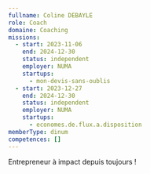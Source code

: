 ```yaml
---
fullname: Coline DEBAYLE
role: Coach
domaine: Coaching
missions:
  - start: 2023-11-06
    end: 2024-12-30
    status: independent
    employer: NUMA
    startups:
      - mon-devis-sans-oublis
  - start: 2023-12-27
    end: 2024-12-30
    status: independent
    employer: NUMA
    startups:
      - economes.de.flux.a.disposition
memberType: dinum
competences: []
---
```

Entrepreneur à impact depuis toujours !